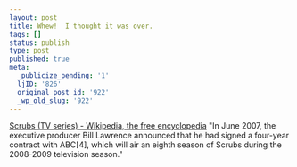 ```yaml
---
layout: post
title: Whew!  I thought it was over.
tags: []
status: publish
type: post
published: true
meta:
  _publicize_pending: '1'
  ljID: '826'
  original_post_id: '922'
  _wp_old_slug: '922'
---
```

<a href="http://en.wikipedia.org/wiki/Scrubs_%28TV_series%29">Scrubs (TV series) - Wikipedia, the free encyclopedia</a>
"In June 2007, the executive producer Bill Lawrence announced that he had signed a four-year contract with ABC[4], which will air an eighth season of Scrubs during the 2008-2009 television season."
